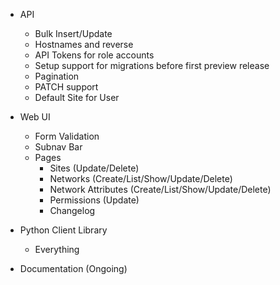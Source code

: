 * API
    - Bulk Insert/Update
    - Hostnames and reverse
    - API Tokens for role accounts
    - Setup support for migrations before first preview release
    - Pagination
    - PATCH support
    - Default Site for User

* Web UI
    - Form Validation
    - Subnav Bar
    - Pages
        * Sites (Update/Delete)
        * Networks (Create/List/Show/Update/Delete)
        * Network Attributes (Create/List/Show/Update/Delete)
        * Permissions (Update)
        * Changelog

* Python Client Library
    - Everything

* Documentation (Ongoing)
